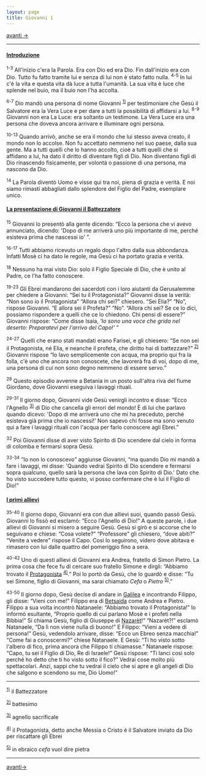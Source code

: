 ```yaml
---
layout: page
title: Giovanni 1
---
```


 [avanti ->](gv02.html)
 
------------------------------------------------------------------------
#### <a href="" id="introduzione">Introduzione</a>

<sup>1-3</sup> All'inizio c'era la Parola.
Era con Dio ed era Dio.
Fin dall'inizio era con Dio.
Tutto fu fatto tramite lui e senza di lui non è stato fatto nulla. 
<sup>4-5</sup> In lui c'è la vita e questa vita dà luce a tutta l'umanità.
La sua vita è luce che splende nel buio,
ma il buio non l'ha accolta.

<sup>6-7</sup> Dio mandò una persona di nome Giovanni <sup><a href="#fn__1" id="fnt__1" class="fn_top">1)</a></sup> per testimoniare che Gesù il Salvatore era la Vera Luce e per dare a tutti la possibilità di affidarsi a lui. <sup>8-9</sup> Giovanni non era La Luce: era soltanto un testimone. La Vera Luce era una persona che doveva ancora arrivare e illuminare ogni persona.

<sup>10-13</sup> Quando arrivò, anche se era il mondo che lui stesso aveva creato, il mondo non lo accolse.
Non fu accettato nemmeno nel suo paese, dalla sua gente.
Ma a tutti quelli che lo hanno accolto, cioè a tutti quelli che si affidano a lui, ha dato il diritto di diventare figli di Dio. Non diventano figli di Dio rinascendo fisicamente, per volontà o passione di una persona, ma nascono da Dio.

<sup>14</sup> La Parola diventò Uomo e visse qui tra noi, piena di grazia e verità. E noi siamo rimasti abbagliati dallo splendore del Figlio del Padre, esemplare unico.

#### <a href="" id="la_presentazione_di_giovanni_il_battezzatore">La presentazione di Giovanni il Battezzatore</a>

<sup>15</sup> Giovanni lo presentò alla gente dicendo: “Ecco la persona che vi avevo annunciato, dicendo: 'Dopo di me arriverà uno più importante di me, perché esisteva prima che nascessi io' ”.

<sup>16-17</sup> Tutti abbiamo ricevuto un regalo dopo l'altro dalla sua abbondanza. Infatti Mosè ci ha dato le regole, ma Gesù ci ha portato grazia e verità.

<sup>18</sup> Nessuno ha mai visto Dio: solo il Figlio Speciale di Dio, che è unito al Padre, ce l'ha fatto conoscere.

<sup>19-23</sup> Gli Ebrei mandarono dei sacerdoti con i loro aiutanti da Gerusalemme per chiedere a Giovanni: “Sei tu il Protagonista?” Giovanni disse la verità: “Non sono io il Protagonista” “Allora chi sei?” chiesero. “Sei Elia?” “No”, rispose Giovanni. “E allora sei il Profeta?” “No”. “Allora chi sei? Se ce lo dici, possiamo rispondere a quelli che ce lo chiedono. Chi pensi di essere?” Giovanni rispose: “Come disse Isaia, *'Io sono una voce che grida nel deserto: Preparatevi per l'arrivo del Capo!'* ”

<sup>24-27</sup> Quelli che erano stati mandati erano Farisei, e gli chiesero: “Se non sei il Protagonista, né Elia, e neanche il profeta, che diritto hai di battezzare?” <sup><a href="#fn__2" id="fnt__2" class="fn_top">2)</a></sup> Giovanni rispose “Io lavo semplicemente con acqua, ma proprio qui fra la folla, c'è uno che ancora non conoscete, che lavorerà fra di voi, dopo di me, una persona di cui non sono degno nemmeno di essere servo.”

<sup>28</sup> Questo episodio avvenne a Betania in un posto sull'altra riva del fiume Giordano, dove Giovanni eseguiva i lavaggi rituali.

<sup>29-31</sup> Il giorno dopo, Giovanni vide Gesù venirgli incontro e disse: “Ecco l'Agnello <sup><a href="#fn__3" id="fnt__3" class="fn_top">3)</a></sup> di Dio che cancella gli errori del mondo! È di lui che parlavo quando dicevo: 'Dopo di me arriverà uno che mi ha preceduto, perché esisteva già prima che io nascessi!' Non sapevo chi fosse ma sono venuto qui a fare i lavaggi rituali con l'acqua per farlo conoscere agli Ebrei.”

<sup>32</sup> Poi Giovanni disse di aver visto Spirito di Dio scendere dal cielo in forma di colomba e fermarsi sopra Gesù.

<sup>33-34</sup> “Io non lo conoscevo” aggiunse Giovanni, “ma quando Dio mi mandò a fare i lavaggi, mi disse: 'Quando vedrai Spirito di Dio scendere e fermarsi sopra qualcuno, quello sarà la persona che lava con Spirito di Dio.' Dato che ho visto succedere tutto questo, vi posso confermare che è lui il Figlio di Dio!”

#### <a href="" id="i_primi_allievi">I primi allievi</a>

<sup>35-40</sup> Il giorno dopo, Giovanni era con due allievi suoi, quando passò Gesù. Giovanni lo fissò ed esclamò: “Ecco l'Agnello di Dio!” A queste parole, i due allievi di Giovanni si misero a seguire Gesù. Gesù si girò e si accorse che lo seguivano e chiese: “Cosa volete?” “Professore” gli chiesero, “dove abiti?” “Venite a vedere” rispose il Capo. Così lo seguirono, videro dove abitava e rimasero con lui dalle quattro del pomeriggio fino a sera.

<sup>40-42</sup> Uno di questi allievi di Giovanni era Andrea, fratello di Simon Pietro. La prima cosa che fece fu di cercare suo fratello Simone e dirgli: “Abbiamo trovato il <a href="g/protagonista" class="wikilink2" title="Protagonista">Protagonista</a> <sup><a href="#fn__4" id="fnt__4" class="fn_top">4)</a></sup>.” Poi lo portò da Gesù, che lo guardò e disse: “Tu sei Simone, figlio di Giovanni, ma sarai chiamato *Cefa* o *Pietro* <sup><a href="#fn__5" id="fnt__5" class="fn_top">5)</a></sup>.”

<sup>43-50</sup> Il giorno dopo, Gesù decise di andare in <a href="p/galilea" class="wikilink2" title="Galilea">Galilea</a> e incontrando Filippo, gli disse: “Vieni con me!” Filippo era di <a href="betsaida" class="wikilink2" title="Betsaida">Betsaida</a> come Andrea e Pietro. Filippo a sua volta incontrò Natanaele: “Abbiamo trovato il Protagonista!” lo informò esultante, “Proprio quello di cui parlano Mosè e i profeti nella Bibbia!” Si chiama Gesù, figlio di Giuseppe di <a href="nazaret" class="wikilink2" title="Nazarèt">Nazarèt</a>!“ “Nazarèt?!” esclamò Natanaele, “Da lì non viene nulla di buono!” E Filippo: “Vieni a vedere di persona!” Gesù, vedendolo arrivare, disse: “Ecco un Ebreo senza macchia!” “Come fai a conoscermi?” chiese Natanaele. E Gesù: “Ti ho visto sotto l'albero di fico, prima ancora che Filippo ti chiamasse.” Natanaele rispose: “Capo, tu sei il Figlio di Dio, Re di Israele!” Gesù rispose: “Ti lanci così solo perché ho detto che ti ho visto sotto il fico?” Vedrai cose molto più spettacolari. Anzi, sappi che tu vedrai il cielo che si apre e gli angeli di Dio che salgono e scendono su me, Dio Uomo!”

------------------------------------------------------------------------
<sup><a href="#fnt__1" id="fn__1" class="fn_bot">1)</a></sup>
il Battezzatore

<sup><a href="#fnt__2" id="fn__2" class="fn_bot">2)</a></sup>
battesimo

<sup><a href="#fnt__3" id="fn__3" class="fn_bot">3)</a></sup>
agnello sacrificale

<sup><a href="#fnt__4" id="fn__4" class="fn_bot">4)</a></sup>
il Protagonista, detto anche Messia o Cristo è il Salvatore inviato da Dio per riscattare gli Ebrei

<sup><a href="#fnt__5" id="fn__5" class="fn_bot">5)</a></sup>
in ebraico *cefa* vuol dire pietra

------------------------------------------------------------------------
 [avanti->](gv02.html)

